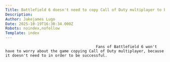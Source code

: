 ```yaml
---
Title: Battlefield 6 doesn't need to copy Call of Duty multiplayer to be successful
Description: 
Author: Jakejames Lugo
Date: 2025-10-19T16:30:34.000Z
Robots: noindex,nofollow
Template: index
---
```


                                            Fans of Battlefield 6 won't have to worry about the game copying Call of Duty multiplayer, because it doesn't need to in order to be successful.
                                        